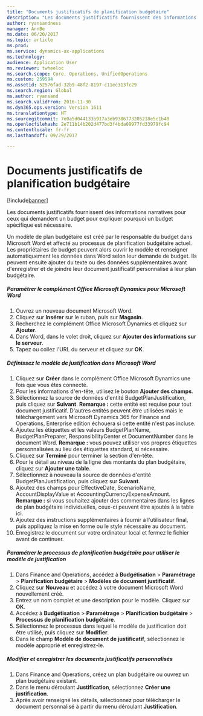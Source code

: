 ```yaml
---
title: "Documents justificatifs de planification budgétaire"
description: "Les documents justificatifs fournissent des informations narratives pour ceux qui demandent un budget pour expliquer pourquoi un budget spécifique est nécessaire."
author: ryansandness
manager: AnnBe
ms.date: 06/20/2017
ms.topic: article
ms.prod: 
ms.service: dynamics-ax-applications
ms.technology: 
audience: Application User
ms.reviewer: twheeloc
ms.search.scope: Core, Operations, UnifiedOperations
ms.custom: 259594
ms.assetid: 52576fad-32b9-48f2-8197-c11ec313fc29
ms.search.region: Global
ms.author: ryansand
ms.search.validFrom: 2016-11-30
ms.dyn365.ops.version: Version 1611
ms.translationtype: HT
ms.sourcegitcommit: 7e0a5d044133b917a3eb9386773205218e5c1b40
ms.openlocfilehash: 2e711b14b202d477bd3f4bda09977fd33979fc94
ms.contentlocale: fr-fr
ms.lasthandoff: 09/29/2017

---
```


# <a name="budget-planning-justification-documents"></a>Documents justificatifs de planification budgétaire

[!include[banner](../includes/banner.md)]


Les documents justificatifs fournissent des informations narratives pour ceux qui demandent un budget pour expliquer pourquoi un budget spécifique est nécessaire. 

Un modèle de plan budgétaire est créé par le responsable du budget dans Microsoft Word et affecté au processus de planification budgétaire actuel. Les propriétaires de budget peuvent alors ouvrir le modèle et renseigner automatiquement les données dans Word selon leur demande de budget. Ils peuvent ensuite ajouter du texte ou des données supplémentaires avant d'enregistrer et de joindre leur document justificatif personnalisé à leur plan budgétaire.

##### <a name="set-up-microsoft-dynamics-office-add-in-for-microsoft-word"></a>Paramétrer le complément Office Microsoft Dynamics pour Microsoft Word

1.  Ouvrez un nouveau document Microsoft Word.
2.  Cliquez sur **Insérer** sur le ruban, puis sur **Magasin**.
3.  Recherchez le complément Office Microsoft Dynamics et cliquez sur **Ajouter**.
4.  Dans Word, dans le volet droit, cliquez sur **Ajouter des informations sur le serveur**.
5.  Tapez ou collez l'URL du serveur et cliquez sur **OK**.

##### <a name="define-the-justification-template-in-microsoft-word"></a>Définissez le modèle de justification dans Microsoft Word

1.  Cliquez sur **Créer** dans le complément Office Microsoft Dynamics une fois que vous êtes connecté.
2.  Pour les informations d'en-tête, utilisez le bouton **Ajouter des champs**.
3.  Sélectionnez la source de données d'entité BudgetPlanJustification, puis cliquez sur **Suivant**. **Remarque :** cette entité est requise pour tout document justificatif. D'autres entités peuvent être utilisées mais le téléchargement vers Microsoft Dynamics 365 for Finance and Operations, Enterprise edition échouera si cette entité n'est pas incluse.
4.  Ajoutez les étiquettes et les valeurs BudgetPlanName, BudgetPlanPreparer, ResponsibilityCenter et DocumentNumber dans le document Word. **Remarque :** vous pouvez utiliser vos propres étiquettes personnalisées au lieu des étiquettes standard, si nécessaire.
5.  Cliquez sur **Terminé** pour terminer la section d'en-tête.
6.  Pour le détail au niveau de la ligne des montants du plan budgétaire, cliquez sur **Ajouter une table**.
7.  Sélectionnez à nouveau la source de données d'entité BudgetPlanJustification, puis cliquez sur **Suivant**.
8.  Ajoutez des champs pour EffectiveDate, ScenarioName, AccountDisplayValue et AccountingCurrencyExpenseAmount. **Remarque :** si vous souhaitez ajouter des commentaires dans les lignes de plan budgétaire individuelles, ceux-ci peuvent être ajoutés à la table ici.
9.  Ajoutez des instructions supplémentaires à fournir à l'utilisateur final, puis appliquez la mise en forme ou le style nécessaire au document.
10. Enregistrez le document sur votre ordinateur local et fermez le fichier avant de continuer.

##### <a name="set-up-the-budget-planning-process-to-use-the-justification-template"></a>Paramétrer le processus de planification budgétaire pour utiliser le modèle de justification

1.  Dans Finance and Operations, accédez à **Budgétisation** &gt; **Paramétrage** &gt; **Planification budgétaire** &gt; **Modèles de document justificatif**.
2.  Cliquez sur **Nouveau** et accédez à votre document Microsoft Word nouvellement créé.
3.  Entrez un nom complet et une description pour le modèle. Cliquez sur **OK**.
4.  Accédez à **Budgétisation** &gt; **Paramétrage** &gt; **Planification** **budgétaire** &gt; **Processus de planification budgétaire**.
5.  Sélectionnez le processus dans lequel le modèle de justification doit être utilisé, puis cliquez sur **Modifier**.
6.  Dans le champ **Modèle de document de justificatif**, sélectionnez le modèle approprié et enregistrez-le.

##### <a name="edit-and-save-personalized-justification-documents"></a>Modifier et enregistrer les documents justificatifs personnalisés

1.  Dans Finance and Operations, créez un plan budgétaire ou ouvrez un plan budgétaire existant.
2.  Dans le menu déroulant **Justification**, sélectionnez **Créer une justification**.
3.  Après avoir renseigné les détails, sélectionnez pour télécharger le document personnalisé à partir du menu déroulant **Justification**.





